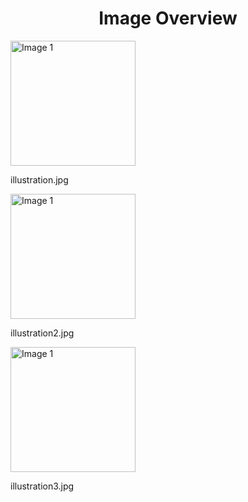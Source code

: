 <h1 style ="text-align: center;"> Image Overview </h1>
<div>
<div style="width="20%">
<img src="https://media.evkx.net/multimedia/technology/driverassistance/exitwarning/illustration_xst.jpg" alt="Image 1" style="width: 200px;">
<p>illustration.jpg</p>
</div>
<div style="width="20%">
<img src="https://media.evkx.net/multimedia/technology/driverassistance/exitwarning/illustration2_xst.jpg" alt="Image 1" style="width: 200px;">
<p>illustration2.jpg</p>
</div>
<div style="width="20%">
<img src="https://media.evkx.net/multimedia/technology/driverassistance/exitwarning/illustration3_xst.jpg" alt="Image 1" style="width: 200px;">
<p>illustration3.jpg</p>
</div>
</div>
